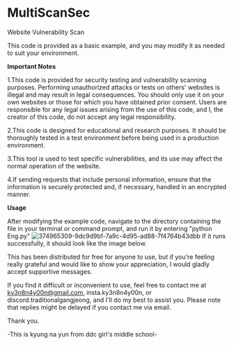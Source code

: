 # MultiScanSec

Website Vulnerability Scan 

This code is provided as a basic example, and you may modify it as needed to suit your environment.

**Important Notes**

1.This code is provided for security testing and vulnerability scanning purposes. Performing unauthorized attacks or tests on others' websites is illegal and may result in legal consequences. You should only use it on your own websites or those for which you have obtained prior consent. Users are responsible for any legal issues arising from the use of this code, and I, the creator of this code, do not accept any legal responsibility.

2.This code is designed for educational and research purposes. It should be thoroughly tested in a test environment before being used in a production environment.

3.This tool is used to test specific vulnerabilities, and its use may affect the normal operation of the website.

4.If sending requests that include personal information, ensure that the information is securely protected and, if necessary, handled in an encrypted manner.

**Usage**

After modifying the example code, navigate to the directory containing the file in your terminal or command prompt, and run it by entering "python Eng.py"
![374965309-9dc9d9bf-7a9c-4d95-ad88-7f4764b43dbb](https://github.com/user-attachments/assets/b37cc085-68a7-4a6a-92c0-7943f31a7393)
If it runs successfully, it should look like the image below.

This has been distributed for free for anyone to use, but if you're feeling really grateful and would like to show your appreciation, I would gladly accept supportive messages.

If you find it difficult or inconvenient to use, feel free to contact me at ky3n8n4y00n@gmail.com, insta.ky3n8n4y00n, or discord.traditionalgangjeong, and I'll do my best to assist you. Please note that replies might be delayed if you contact me via email.

Thank you.

-This is kyung na yun from ddc girl's middle school-
